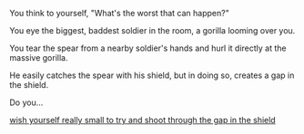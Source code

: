 You think to yourself, "What's the worst that can happen?"

You eye the biggest, baddest soldier in the room, 
a gorilla looming over you.

You tear the spear from a nearby soldier's hands 
and hurl it directly at the massive gorilla.

He easily catches the spear with his shield, 
but in doing so, creates a gap in the shield. 

Do you...

[wish yourself really small to try and shoot through the gap in the shield](get-tiny/get-tiny.md)


